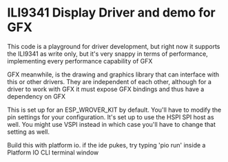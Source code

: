 # ILI9341 Display Driver and demo for GFX

This code is a playground for driver development, but right now it supports the ILI9341 as write only, but it's very snappy in terms of performance, implementing every performance capability of GFX

GFX meanwhile, is the drawing and graphics library that can interface with this or other drivers. They are independent of each other, although for a driver to work with GFX it must expose GFX bindings and thus have a dependency on GFX

This is set up for an ESP_WROVER_KIT by default. You'll have to modify the pin settings for your configuration. It's set up to use the HSPI SPI host as well. You might use VSPI instead in which case you'll have to change that setting as well.

Build this with platform io. if the ide pukes, try typing 'pio run' inside a Platform IO CLI terminal window